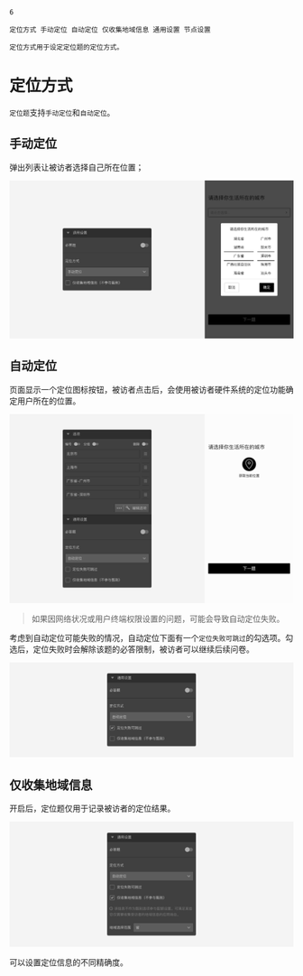 ```index
6
```
```tag
定位方式 手动定位 自动定位 仅收集地域信息 通用设置 节点设置
```
```summary
定位方式用于设定定位题的定位方式。
```
# 定位方式

`定位题`支持`手动定位`和`自动定位`。

## 手动定位
弹出列表让被访者选择自己所在位置；

<img src='../assets/05questionGeneralSetting/06locationMode/manual.png'>

## 自动定位
页面显示一个定位图标按钮，被访者点击后，会使用被访者硬件系统的定位功能确定用户所在的位置。

<img src='../assets/05questionGeneralSetting/06locationMode/section.png'>

> 如果因网络状况或用户终端权限设置的问题，可能会导致自动定位失败。

考虑到自动定位可能失败的情况，自动定位下面有一个`定位失败可跳过`的勾选项。勾选后，定位失败时会解除该题的必答限制，被访者可以继续后续问卷。

<img src='../assets/05questionGeneralSetting/06locationMode/failed-skip.png'>

## 仅收集地域信息
开启后，定位题仅用于记录被访者的定位结果。

<img src='../assets/05questionGeneralSetting/06locationMode/info-only.png'>

可以设置定位信息的不同精确度。
